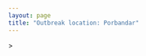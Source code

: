```yaml
---
layout: page
title: "Outbreak location: Porbandar"
---
```

<div id="mapid">
<script src="https://buda-magenta.github.io/hazard_map/load_map.js"></script>
><script>
var marker_outbreak = L.marker([21.640900, 69.611000],{"autoPan": true}).addTo(map); marker_outbreak.bindTooltip("Porbandar").openTooltip();

var circle_1 = L.circle([22.305199, 70.802834], {"pane": "markerPane", "color": "red", "fill": true, "fillOpacity": 0.2, "fillRule": "evenodd", "lineCap": "round", "lineJoin": "round", "opacity": 1.0, "radius": 431993, "stroke": true, "weight": 2}).addTo(map);
circle_1.bindTooltip("Rajkot<br>rank: 1<br>hazard index: 0.107998")

var circle_2 = L.circle([19.075990, 72.877393], {"pane": "markerPane", "color": "red", "fill": true, "fillOpacity": 0.2, "fillRule": "evenodd", "lineCap": "round", "lineJoin": "round", "opacity": 1.0, "radius": 205563, "stroke": true, "weight": 2}).addTo(map);
circle_2.bindTooltip("Mumbai<br>rank: 2<br>hazard index: 0.051391")

var circle_3 = L.circle([21.517410, 70.464275], {"pane": "markerPane", "color": "red", "fill": true, "fillOpacity": 0.2, "fillRule": "evenodd", "lineCap": "round", "lineJoin": "round", "opacity": 1.0, "radius": 153254, "stroke": true, "weight": 2}).addTo(map);
circle_3.bindTooltip("Junagadh<br>rank: 3<br>hazard index: 0.038314")

var circle_4 = L.circle([23.021624, 72.579707], {"pane": "markerPane", "color": "red", "fill": true, "fillOpacity": 0.2, "fillRule": "evenodd", "lineCap": "round", "lineJoin": "round", "opacity": 1.0, "radius": 126884, "stroke": true, "weight": 2}).addTo(map);
circle_4.bindTooltip("Ahmedabad<br>rank: 4<br>hazard index: 0.031721")

var circle_5 = L.circle([22.473242, 70.055210], {"pane": "markerPane", "color": "red", "fill": true, "fillOpacity": 0.2, "fillRule": "evenodd", "lineCap": "round", "lineJoin": "round", "opacity": 1.0, "radius": 113048, "stroke": true, "weight": 2}).addTo(map);
circle_5.bindTooltip("Jamnagar<br>rank: 5<br>hazard index: 0.028262")

var circle_6 = L.circle([21.170200, 72.831100], {"pane": "markerPane", "color": "red", "fill": true, "fillOpacity": 0.2, "fillRule": "evenodd", "lineCap": "round", "lineJoin": "round", "opacity": 1.0, "radius": 84661, "stroke": true, "weight": 2}).addTo(map);
circle_6.bindTooltip("Surat<br>rank: 6<br>hazard index: 0.021165")

var circle_7 = L.circle([20.905700, 70.378100], {"pane": "markerPane", "color": "red", "fill": true, "fillOpacity": 0.2, "fillRule": "evenodd", "lineCap": "round", "lineJoin": "round", "opacity": 1.0, "radius": 73550, "stroke": true, "weight": 2}).addTo(map);
circle_7.bindTooltip("Veraval<br>rank: 7<br>hazard index: 0.018388")

var circle_8 = L.circle([28.651718, 77.221939], {"pane": "markerPane", "color": "red", "fill": true, "fillOpacity": 0.2, "fillRule": "evenodd", "lineCap": "round", "lineJoin": "round", "opacity": 1.0, "radius": 45475, "stroke": true, "weight": 2}).addTo(map);
circle_8.bindTooltip("Delhi<br>rank: 8<br>hazard index: 0.011369")

var circle_9 = L.circle([22.297314, 73.194257], {"pane": "markerPane", "color": "red", "fill": true, "fillOpacity": 0.2, "fillRule": "evenodd", "lineCap": "round", "lineJoin": "round", "opacity": 1.0, "radius": 31623, "stroke": true, "weight": 2}).addTo(map);
circle_9.bindTooltip("Vadodara<br>rank: 9<br>hazard index: 0.007906")

var circle_10 = L.circle([23.071874, 70.131715], {"pane": "markerPane", "color": "red", "fill": true, "fillOpacity": 0.2, "fillRule": "evenodd", "lineCap": "round", "lineJoin": "round", "opacity": 1.0, "radius": 22497, "stroke": true, "weight": 2}).addTo(map);
circle_10.bindTooltip("Gandhidham<br>rank: 10<br>hazard index: 0.005624")

var circle_11 = L.circle([21.764059, 70.616660], {"pane": "markerPane", "color": "red", "fill": true, "fillOpacity": 0.2, "fillRule": "evenodd", "lineCap": "round", "lineJoin": "round", "opacity": 1.0, "radius": 22440, "stroke": true, "weight": 2}).addTo(map);
circle_11.bindTooltip("Jetpur Navagadh<br>rank: 11<br>hazard index: 0.005610")

var circle_12 = L.circle([21.972182, 70.795524], {"pane": "markerPane", "color": "red", "fill": true, "fillOpacity": 0.2, "fillRule": "evenodd", "lineCap": "round", "lineJoin": "round", "opacity": 1.0, "radius": 21298, "stroke": true, "weight": 2}).addTo(map);
circle_12.bindTooltip("Gondal<br>rank: 12<br>hazard index: 0.005325")

var circle_13 = L.circle([23.247245, 69.668339], {"pane": "markerPane", "color": "red", "fill": true, "fillOpacity": 0.2, "fillRule": "evenodd", "lineCap": "round", "lineJoin": "round", "opacity": 1.0, "radius": 16943, "stroke": true, "weight": 2}).addTo(map);
circle_13.bindTooltip("Bhuj<br>rank: 13<br>hazard index: 0.004236")

var circle_14 = L.circle([26.915458, 75.818982], {"pane": "markerPane", "color": "red", "fill": true, "fillOpacity": 0.2, "fillRule": "evenodd", "lineCap": "round", "lineJoin": "round", "opacity": 1.0, "radius": 11562, "stroke": true, "weight": 2}).addTo(map);
circle_14.bindTooltip("Jaipur<br>rank: 14<br>hazard index: 0.002891")

var circle_15 = L.circle([19.194329, 72.970178], {"pane": "markerPane", "color": "red", "fill": true, "fillOpacity": 0.2, "fillRule": "evenodd", "lineCap": "round", "lineJoin": "round", "opacity": 1.0, "radius": 11495, "stroke": true, "weight": 2}).addTo(map);
circle_15.bindTooltip("Thane<br>rank: 15<br>hazard index: 0.002874")

var circle_16 = L.circle([19.439885, 72.880383], {"pane": "markerPane", "color": "red", "fill": true, "fillOpacity": 0.2, "fillRule": "evenodd", "lineCap": "round", "lineJoin": "round", "opacity": 1.0, "radius": 11179, "stroke": true, "weight": 2}).addTo(map);
circle_16.bindTooltip("Vasai<br>rank: 16<br>hazard index: 0.002795")

var circle_17 = L.circle([22.541418, 88.357691], {"pane": "markerPane", "color": "red", "fill": true, "fillOpacity": 0.2, "fillRule": "evenodd", "lineCap": "round", "lineJoin": "round", "opacity": 1.0, "radius": 9561, "stroke": true, "weight": 2}).addTo(map);
circle_17.bindTooltip("Kolkata<br>rank: 17<br>hazard index: 0.002390")

var circle_18 = L.circle([22.910184, 69.899418], {"pane": "markerPane", "color": "red", "fill": true, "fillOpacity": 0.2, "fillRule": "evenodd", "lineCap": "round", "lineJoin": "round", "opacity": 1.0, "radius": 8797, "stroke": true, "weight": 2}).addTo(map);
circle_18.bindTooltip("Bhadreshwar<br>rank: 18<br>hazard index: 0.002199")

var circle_19 = L.circle([20.866667, 70.750000], {"pane": "markerPane", "color": "red", "fill": true, "fillOpacity": 0.2, "fillRule": "evenodd", "lineCap": "round", "lineJoin": "round", "opacity": 1.0, "radius": 8729, "stroke": true, "weight": 2}).addTo(map);
circle_19.bindTooltip("Amreli<br>rank: 19<br>hazard index: 0.002182")

var circle_20 = L.circle([18.521428, 73.854454], {"pane": "markerPane", "color": "red", "fill": true, "fillOpacity": 0.2, "fillRule": "evenodd", "lineCap": "round", "lineJoin": "round", "opacity": 1.0, "radius": 8576, "stroke": true, "weight": 2}).addTo(map);
circle_20.bindTooltip("Pune<br>rank: 20<br>hazard index: 0.002144")

var circle_21 = L.circle([21.149813, 79.082056], {"pane": "markerPane", "color": "red", "fill": true, "fillOpacity": 0.2, "fillRule": "evenodd", "lineCap": "round", "lineJoin": "round", "opacity": 1.0, "radius": 7252, "stroke": true, "weight": 2}).addTo(map);
circle_21.bindTooltip("Nagpur<br>rank: 21<br>hazard index: 0.001813")

var circle_22 = L.circle([17.388786, 78.461065], {"pane": "markerPane", "color": "red", "fill": true, "fillOpacity": 0.2, "fillRule": "evenodd", "lineCap": "round", "lineJoin": "round", "opacity": 1.0, "radius": 6202, "stroke": true, "weight": 2}).addTo(map);
circle_22.bindTooltip("Hyderabad<br>rank: 22<br>hazard index: 0.001551")

var circle_23 = L.circle([25.264902, 82.985787], {"pane": "markerPane", "color": "red", "fill": true, "fillOpacity": 0.2, "fillRule": "evenodd", "lineCap": "round", "lineJoin": "round", "opacity": 1.0, "radius": 5298, "stroke": true, "weight": 2}).addTo(map);
circle_23.bindTooltip("Morvi<br>rank: 23<br>hazard index: 0.001325")

var circle_24 = L.circle([22.750000, 71.666667], {"pane": "markerPane", "color": "red", "fill": true, "fillOpacity": 0.2, "fillRule": "evenodd", "lineCap": "round", "lineJoin": "round", "opacity": 1.0, "radius": 4904, "stroke": true, "weight": 2}).addTo(map);
circle_24.bindTooltip("Surendranagar<br>rank: 24<br>hazard index: 0.001226")

var circle_25 = L.circle([26.838100, 80.934600], {"pane": "markerPane", "color": "red", "fill": true, "fillOpacity": 0.2, "fillRule": "evenodd", "lineCap": "round", "lineJoin": "round", "opacity": 1.0, "radius": 4725, "stroke": true, "weight": 2}).addTo(map);
circle_25.bindTooltip("Lucknow<br>rank: 25<br>hazard index: 0.001181")

var circle_26 = L.circle([22.558499, 72.962563], {"pane": "markerPane", "color": "red", "fill": true, "fillOpacity": 0.2, "fillRule": "evenodd", "lineCap": "round", "lineJoin": "round", "opacity": 1.0, "radius": 3744, "stroke": true, "weight": 2}).addTo(map);
circle_26.bindTooltip("Anand<br>rank: 26<br>hazard index: 0.000936")

var circle_27 = L.circle([28.428262, 77.002700], {"pane": "markerPane", "color": "red", "fill": true, "fillOpacity": 0.2, "fillRule": "evenodd", "lineCap": "round", "lineJoin": "round", "opacity": 1.0, "radius": 3298, "stroke": true, "weight": 2}).addTo(map);
circle_27.bindTooltip("Gurgaon<br>rank: 27<br>hazard index: 0.000825")

var circle_28 = L.circle([21.771884, 72.141645], {"pane": "markerPane", "color": "red", "fill": true, "fillOpacity": 0.2, "fillRule": "evenodd", "lineCap": "round", "lineJoin": "round", "opacity": 1.0, "radius": 3197, "stroke": true, "weight": 2}).addTo(map);
circle_28.bindTooltip("Bhavnagar<br>rank: 28<br>hazard index: 0.000799")

var circle_29 = L.circle([22.689507, 72.871520], {"pane": "markerPane", "color": "red", "fill": true, "fillOpacity": 0.2, "fillRule": "evenodd", "lineCap": "round", "lineJoin": "round", "opacity": 1.0, "radius": 3103, "stroke": true, "weight": 2}).addTo(map);
circle_29.bindTooltip("Nadiad<br>rank: 29<br>hazard index: 0.000776")

var circle_30 = L.circle([21.237947, 81.633683], {"pane": "markerPane", "color": "red", "fill": true, "fillOpacity": 0.2, "fillRule": "evenodd", "lineCap": "round", "lineJoin": "round", "opacity": 1.0, "radius": 3045, "stroke": true, "weight": 2}).addTo(map);
circle_30.bindTooltip("Raipur<br>rank: 30<br>hazard index: 0.000761")

var circle_31 = L.circle([18.627929, 73.800983], {"pane": "markerPane", "color": "red", "fill": true, "fillOpacity": 0.2, "fillRule": "evenodd", "lineCap": "round", "lineJoin": "round", "opacity": 1.0, "radius": 2882, "stroke": true, "weight": 2}).addTo(map);
circle_31.bindTooltip("Pimpri Chinchwad<br>rank: 31<br>hazard index: 0.000721")

var circle_32 = L.circle([20.011247, 73.790236], {"pane": "markerPane", "color": "red", "fill": true, "fillOpacity": 0.2, "fillRule": "evenodd", "lineCap": "round", "lineJoin": "round", "opacity": 1.0, "radius": 2826, "stroke": true, "weight": 2}).addTo(map);
circle_32.bindTooltip("Nashik<br>rank: 32<br>hazard index: 0.000707")

var circle_33 = L.circle([21.750000, 73.000000], {"pane": "markerPane", "color": "red", "fill": true, "fillOpacity": 0.2, "fillRule": "evenodd", "lineCap": "round", "lineJoin": "round", "opacity": 1.0, "radius": 2395, "stroke": true, "weight": 2}).addTo(map);
circle_33.bindTooltip("Bharuch<br>rank: 33<br>hazard index: 0.000599")

var circle_34 = L.circle([15.398403, 73.812918], {"pane": "markerPane", "color": "red", "fill": true, "fillOpacity": 0.2, "fillRule": "evenodd", "lineCap": "round", "lineJoin": "round", "opacity": 1.0, "radius": 2364, "stroke": true, "weight": 2}).addTo(map);
circle_34.bindTooltip("Vasco Da Gama<br>rank: 34<br>hazard index: 0.000591")

var circle_35 = L.circle([12.979120, 77.591300], {"pane": "markerPane", "color": "red", "fill": true, "fillOpacity": 0.2, "fillRule": "evenodd", "lineCap": "round", "lineJoin": "round", "opacity": 1.0, "radius": 2310, "stroke": true, "weight": 2}).addTo(map);
circle_35.bindTooltip("Bangalore<br>rank: 35<br>hazard index: 0.000578")

var circle_36 = L.circle([20.952407, 72.932383], {"pane": "markerPane", "color": "red", "fill": true, "fillOpacity": 0.2, "fillRule": "evenodd", "lineCap": "round", "lineJoin": "round", "opacity": 1.0, "radius": 2131, "stroke": true, "weight": 2}).addTo(map);
circle_36.bindTooltip("Navsari<br>rank: 36<br>hazard index: 0.000533")

var circle_37 = L.circle([26.469100, 74.639000], {"pane": "markerPane", "color": "red", "fill": true, "fillOpacity": 0.2, "fillRule": "evenodd", "lineCap": "round", "lineJoin": "round", "opacity": 1.0, "radius": 2041, "stroke": true, "weight": 2}).addTo(map);
circle_37.bindTooltip("Ajmer<br>rank: 37<br>hazard index: 0.000510")

var circle_38 = L.circle([23.666667, 72.500000], {"pane": "markerPane", "color": "red", "fill": true, "fillOpacity": 0.2, "fillRule": "evenodd", "lineCap": "round", "lineJoin": "round", "opacity": 1.0, "radius": 1932, "stroke": true, "weight": 2}).addTo(map);
circle_38.bindTooltip("Mahesana<br>rank: 38<br>hazard index: 0.000483")

var circle_39 = L.circle([20.432402, 73.141172], {"pane": "markerPane", "color": "red", "fill": true, "fillOpacity": 0.2, "fillRule": "evenodd", "lineCap": "round", "lineJoin": "round", "opacity": 1.0, "radius": 1635, "stroke": true, "weight": 2}).addTo(map);
circle_39.bindTooltip("Valsad<br>rank: 39<br>hazard index: 0.000409")

var circle_40 = L.circle([26.296772, 73.035143], {"pane": "markerPane", "color": "red", "fill": true, "fillOpacity": 0.2, "fillRule": "evenodd", "lineCap": "round", "lineJoin": "round", "opacity": 1.0, "radius": 1576, "stroke": true, "weight": 2}).addTo(map);
circle_40.bindTooltip("Jodhpur<br>rank: 40<br>hazard index: 0.000394")

var circle_41 = L.circle([28.457876, 79.405571], {"pane": "markerPane", "color": "red", "fill": true, "fillOpacity": 0.2, "fillRule": "evenodd", "lineCap": "round", "lineJoin": "round", "opacity": 1.0, "radius": 1507, "stroke": true, "weight": 2}).addTo(map);
circle_41.bindTooltip("Bareilly<br>rank: 41<br>hazard index: 0.000377")

var circle_42 = L.circle([28.863842, 78.805778], {"pane": "markerPane", "color": "red", "fill": true, "fillOpacity": 0.2, "fillRule": "evenodd", "lineCap": "round", "lineJoin": "round", "opacity": 1.0, "radius": 1493, "stroke": true, "weight": 2}).addTo(map);
circle_42.bindTooltip("Moradabad<br>rank: 42<br>hazard index: 0.000373")

var circle_43 = L.circle([13.083694, 80.270186], {"pane": "markerPane", "color": "red", "fill": true, "fillOpacity": 0.2, "fillRule": "evenodd", "lineCap": "round", "lineJoin": "round", "opacity": 1.0, "radius": 1485, "stroke": true, "weight": 2}).addTo(map);
circle_43.bindTooltip("Chennai<br>rank: 43<br>hazard index: 0.000371")

var circle_44 = L.circle([22.801519, 86.202958], {"pane": "markerPane", "color": "red", "fill": true, "fillOpacity": 0.2, "fillRule": "evenodd", "lineCap": "round", "lineJoin": "round", "opacity": 1.0, "radius": 1341, "stroke": true, "weight": 2}).addTo(map);
circle_44.bindTooltip("Jamshedpur<br>rank: 44<br>hazard index: 0.000335")

var circle_45 = L.circle([23.223288, 72.649227], {"pane": "markerPane", "color": "red", "fill": true, "fillOpacity": 0.2, "fillRule": "evenodd", "lineCap": "round", "lineJoin": "round", "opacity": 1.0, "radius": 1333, "stroke": true, "weight": 2}).addTo(map);
circle_45.bindTooltip("Gandhinagar<br>rank: 45<br>hazard index: 0.000333")

var circle_46 = L.circle([8.576971, 77.050125], {"pane": "markerPane", "color": "red", "fill": true, "fillOpacity": 0.2, "fillRule": "evenodd", "lineCap": "round", "lineJoin": "round", "opacity": 1.0, "radius": 1304, "stroke": true, "weight": 2}).addTo(map);
circle_46.bindTooltip("Thiruvananthapuram<br>rank: 46<br>hazard index: 0.000326")

var circle_47 = L.circle([19.261944, 73.194760], {"pane": "markerPane", "color": "red", "fill": true, "fillOpacity": 0.2, "fillRule": "evenodd", "lineCap": "round", "lineJoin": "round", "opacity": 1.0, "radius": 1297, "stroke": true, "weight": 2}).addTo(map);
circle_47.bindTooltip("Ulhas Nagar<br>rank: 47<br>hazard index: 0.000324")

var circle_48 = L.circle([20.761862, 77.192172], {"pane": "markerPane", "color": "red", "fill": true, "fillOpacity": 0.2, "fillRule": "evenodd", "lineCap": "round", "lineJoin": "round", "opacity": 1.0, "radius": 1287, "stroke": true, "weight": 2}).addTo(map);
circle_48.bindTooltip("Akola<br>rank: 48<br>hazard index: 0.000322")

var circle_49 = L.circle([19.295200, 72.854400], {"pane": "markerPane", "color": "red", "fill": true, "fillOpacity": 0.2, "fillRule": "evenodd", "lineCap": "round", "lineJoin": "round", "opacity": 1.0, "radius": 1244, "stroke": true, "weight": 2}).addTo(map);
circle_49.bindTooltip("Mira-Bhayandar<br>rank: 49<br>hazard index: 0.000311")

var circle_50 = L.circle([27.639077, 76.614452], {"pane": "markerPane", "color": "red", "fill": true, "fillOpacity": 0.2, "fillRule": "evenodd", "lineCap": "round", "lineJoin": "round", "opacity": 1.0, "radius": 1186, "stroke": true, "weight": 2}).addTo(map);
circle_50.bindTooltip("Alwar<br>rank: 50<br>hazard index: 0.000297")

var circle_51 = L.circle([20.843512, 75.525927], {"pane": "markerPane", "color": "red", "fill": true, "fillOpacity": 0.2, "fillRule": "evenodd", "lineCap": "round", "lineJoin": "round", "opacity": 1.0, "radius": 1163, "stroke": true, "weight": 2}).addTo(map);
circle_51.bindTooltip("Jalgaon<br>rank: 51<br>hazard index: 0.000291")

var circle_52 = L.circle([26.671329, 83.364583], {"pane": "markerPane", "color": "red", "fill": true, "fillOpacity": 0.2, "fillRule": "evenodd", "lineCap": "round", "lineJoin": "round", "opacity": 1.0, "radius": 1126, "stroke": true, "weight": 2}).addTo(map);
circle_52.bindTooltip("Gorakhpur<br>rank: 52<br>hazard index: 0.000282")

var circle_53 = L.circle([17.636129, 74.298278], {"pane": "markerPane", "color": "red", "fill": true, "fillOpacity": 0.2, "fillRule": "evenodd", "lineCap": "round", "lineJoin": "round", "opacity": 1.0, "radius": 1069, "stroke": true, "weight": 2}).addTo(map);
circle_53.bindTooltip("Satara<br>rank: 53<br>hazard index: 0.000267")

var circle_54 = L.circle([22.383333, 82.133333], {"pane": "markerPane", "color": "red", "fill": true, "fillOpacity": 0.2, "fillRule": "evenodd", "lineCap": "round", "lineJoin": "round", "opacity": 1.0, "radius": 995, "stroke": true, "weight": 2}).addTo(map);
circle_54.bindTooltip("Bilaspur<br>rank: 54<br>hazard index: 0.000249")

var circle_55 = L.circle([19.362531, 73.078475], {"pane": "markerPane", "color": "red", "fill": true, "fillOpacity": 0.2, "fillRule": "evenodd", "lineCap": "round", "lineJoin": "round", "opacity": 1.0, "radius": 994, "stroke": true, "weight": 2}).addTo(map);
circle_55.bindTooltip("Bhiwandi<br>rank: 55<br>hazard index: 0.000249")

var circle_56 = L.circle([12.869810, 74.843008], {"pane": "markerPane", "color": "red", "fill": true, "fillOpacity": 0.2, "fillRule": "evenodd", "lineCap": "round", "lineJoin": "round", "opacity": 1.0, "radius": 987, "stroke": true, "weight": 2}).addTo(map);
circle_56.bindTooltip("Mangalore<br>rank: 56<br>hazard index: 0.000247")

var circle_57 = L.circle([25.531031, 78.652689], {"pane": "markerPane", "color": "red", "fill": true, "fillOpacity": 0.2, "fillRule": "evenodd", "lineCap": "round", "lineJoin": "round", "opacity": 1.0, "radius": 881, "stroke": true, "weight": 2}).addTo(map);
circle_57.bindTooltip("Jhansi<br>rank: 57<br>hazard index: 0.000220")

var circle_58 = L.circle([26.460914, 80.321759], {"pane": "markerPane", "color": "red", "fill": true, "fillOpacity": 0.2, "fillRule": "evenodd", "lineCap": "round", "lineJoin": "round", "opacity": 1.0, "radius": 866, "stroke": true, "weight": 2}).addTo(map);
circle_58.bindTooltip("Kanpur<br>rank: 58<br>hazard index: 0.000217")

var circle_59 = L.circle([17.849907, 75.276320], {"pane": "markerPane", "color": "red", "fill": true, "fillOpacity": 0.2, "fillRule": "evenodd", "lineCap": "round", "lineJoin": "round", "opacity": 1.0, "radius": 866, "stroke": true, "weight": 2}).addTo(map);
circle_59.bindTooltip("Solapur<br>rank: 59<br>hazard index: 0.000217")

var circle_60 = L.circle([22.610318, 73.461706], {"pane": "markerPane", "color": "red", "fill": true, "fillOpacity": 0.2, "fillRule": "evenodd", "lineCap": "round", "lineJoin": "round", "opacity": 1.0, "radius": 824, "stroke": true, "weight": 2}).addTo(map);
circle_60.bindTooltip("Kalol<br>rank: 60<br>hazard index: 0.000206")

var circle_61 = L.circle([22.214285, 84.872437], {"pane": "markerPane", "color": "red", "fill": true, "fillOpacity": 0.2, "fillRule": "evenodd", "lineCap": "round", "lineJoin": "round", "opacity": 1.0, "radius": 823, "stroke": true, "weight": 2}).addTo(map);
circle_61.bindTooltip("Raurkela<br>rank: 61<br>hazard index: 0.000206")

var circle_62 = L.circle([21.199035, 81.397955], {"pane": "markerPane", "color": "red", "fill": true, "fillOpacity": 0.2, "fillRule": "evenodd", "lineCap": "round", "lineJoin": "round", "opacity": 1.0, "radius": 810, "stroke": true, "weight": 2}).addTo(map);
circle_62.bindTooltip("Durg<br>rank: 62<br>hazard index: 0.000203")

var circle_63 = L.circle([23.774057, 71.683735], {"pane": "markerPane", "color": "red", "fill": true, "fillOpacity": 0.2, "fillRule": "evenodd", "lineCap": "round", "lineJoin": "round", "opacity": 1.0, "radius": 775, "stroke": true, "weight": 2}).addTo(map);
circle_63.bindTooltip("Patan<br>rank: 63<br>hazard index: 0.000194")

var circle_64 = L.circle([19.143607, 73.295535], {"pane": "markerPane", "color": "red", "fill": true, "fillOpacity": 0.2, "fillRule": "evenodd", "lineCap": "round", "lineJoin": "round", "opacity": 1.0, "radius": 754, "stroke": true, "weight": 2}).addTo(map);
circle_64.bindTooltip("Ambarnath<br>rank: 64<br>hazard index: 0.000189")

var circle_65 = L.circle([24.170979, 72.436638], {"pane": "markerPane", "color": "red", "fill": true, "fillOpacity": 0.2, "fillRule": "evenodd", "lineCap": "round", "lineJoin": "round", "opacity": 1.0, "radius": 752, "stroke": true, "weight": 2}).addTo(map);
circle_65.bindTooltip("Palanpur<br>rank: 65<br>hazard index: 0.000188")

var circle_66 = L.circle([11.258608, 75.778874], {"pane": "markerPane", "color": "red", "fill": true, "fillOpacity": 0.2, "fillRule": "evenodd", "lineCap": "round", "lineJoin": "round", "opacity": 1.0, "radius": 748, "stroke": true, "weight": 2}).addTo(map);
circle_66.bindTooltip("Kozhikode<br>rank: 66<br>hazard index: 0.000187")

var circle_67 = L.circle([22.168600, 71.668500], {"pane": "markerPane", "color": "red", "fill": true, "fillOpacity": 0.2, "fillRule": "evenodd", "lineCap": "round", "lineJoin": "round", "opacity": 1.0, "radius": 692, "stroke": true, "weight": 2}).addTo(map);
circle_67.bindTooltip("Botad<br>rank: 67<br>hazard index: 0.000173")

var circle_68 = L.circle([24.268349, 72.204387], {"pane": "markerPane", "color": "red", "fill": true, "fillOpacity": 0.2, "fillRule": "evenodd", "lineCap": "round", "lineJoin": "round", "opacity": 1.0, "radius": 658, "stroke": true, "weight": 2}).addTo(map);
circle_68.bindTooltip("Deesa<br>rank: 68<br>hazard index: 0.000165")

var circle_69 = L.circle([25.133173, 86.525040], {"pane": "markerPane", "color": "red", "fill": true, "fillOpacity": 0.2, "fillRule": "evenodd", "lineCap": "round", "lineJoin": "round", "opacity": 1.0, "radius": 623, "stroke": true, "weight": 2}).addTo(map);
circle_69.bindTooltip("Kharagpur<br>rank: 69<br>hazard index: 0.000156")

var circle_70 = L.circle([9.931308, 76.267414], {"pane": "markerPane", "color": "red", "fill": true, "fillOpacity": 0.2, "fillRule": "evenodd", "lineCap": "round", "lineJoin": "round", "opacity": 1.0, "radius": 616, "stroke": true, "weight": 2}).addTo(map);
circle_70.bindTooltip("Kochi<br>rank: 70<br>hazard index: 0.000154")

var circle_71 = L.circle([8.887951, 76.595501], {"pane": "markerPane", "color": "red", "fill": true, "fillOpacity": 0.2, "fillRule": "evenodd", "lineCap": "round", "lineJoin": "round", "opacity": 1.0, "radius": 604, "stroke": true, "weight": 2}).addTo(map);
circle_71.bindTooltip("Kollam<br>rank: 71<br>hazard index: 0.000151")

var circle_72 = L.circle([26.148658, 85.340013], {"pane": "markerPane", "color": "red", "fill": true, "fillOpacity": 0.2, "fillRule": "evenodd", "lineCap": "round", "lineJoin": "round", "opacity": 1.0, "radius": 590, "stroke": true, "weight": 2}).addTo(map);
circle_72.bindTooltip("Muzaffarpur<br>rank: 72<br>hazard index: 0.000148")

var circle_73 = L.circle([28.402979, 77.310384], {"pane": "markerPane", "color": "red", "fill": true, "fillOpacity": 0.2, "fillRule": "evenodd", "lineCap": "round", "lineJoin": "round", "opacity": 1.0, "radius": 590, "stroke": true, "weight": 2}).addTo(map);
circle_73.bindTooltip("Faridabad<br>rank: 73<br>hazard index: 0.000148")

var circle_74 = L.circle([20.993276, 75.839983], {"pane": "markerPane", "color": "red", "fill": true, "fillOpacity": 0.2, "fillRule": "evenodd", "lineCap": "round", "lineJoin": "round", "opacity": 1.0, "radius": 566, "stroke": true, "weight": 2}).addTo(map);
circle_74.bindTooltip("Bhusawal<br>rank: 74<br>hazard index: 0.000142")

var circle_75 = L.circle([27.912633, 79.746563], {"pane": "markerPane", "color": "red", "fill": true, "fillOpacity": 0.2, "fillRule": "evenodd", "lineCap": "round", "lineJoin": "round", "opacity": 1.0, "radius": 550, "stroke": true, "weight": 2}).addTo(map);
circle_75.bindTooltip("Shahjahanpur<br>rank: 75<br>hazard index: 0.000138")

var circle_76 = L.circle([26.099214, 74.312704], {"pane": "markerPane", "color": "red", "fill": true, "fillOpacity": 0.2, "fillRule": "evenodd", "lineCap": "round", "lineJoin": "round", "opacity": 1.0, "radius": 548, "stroke": true, "weight": 2}).addTo(map);
circle_76.bindTooltip("Beawar<br>rank: 76<br>hazard index: 0.000137")

var circle_77 = L.circle([10.525626, 76.213254], {"pane": "markerPane", "color": "red", "fill": true, "fillOpacity": 0.2, "fillRule": "evenodd", "lineCap": "round", "lineJoin": "round", "opacity": 1.0, "radius": 546, "stroke": true, "weight": 2}).addTo(map);
circle_77.bindTooltip("Thrissur<br>rank: 77<br>hazard index: 0.000137")

var circle_78 = L.circle([28.195647, 76.616518], {"pane": "markerPane", "color": "red", "fill": true, "fillOpacity": 0.2, "fillRule": "evenodd", "lineCap": "round", "lineJoin": "round", "opacity": 1.0, "radius": 538, "stroke": true, "weight": 2}).addTo(map);
circle_78.bindTooltip("Rewari<br>rank: 78<br>hazard index: 0.000135")

var circle_79 = L.circle([25.438130, 81.833800], {"pane": "markerPane", "color": "red", "fill": true, "fillOpacity": 0.2, "fillRule": "evenodd", "lineCap": "round", "lineJoin": "round", "opacity": 1.0, "radius": 517, "stroke": true, "weight": 2}).addTo(map);
circle_79.bindTooltip("Allahabad<br>rank: 79<br>hazard index: 0.000129")

var circle_80 = L.circle([21.365999, 74.284004], {"pane": "markerPane", "color": "red", "fill": true, "fillOpacity": 0.2, "fillRule": "evenodd", "lineCap": "round", "lineJoin": "round", "opacity": 1.0, "radius": 515, "stroke": true, "weight": 2}).addTo(map);
circle_80.bindTooltip("Nandurbar<br>rank: 80<br>hazard index: 0.000129")

var circle_81 = L.circle([23.258486, 77.401989], {"pane": "markerPane", "color": "red", "fill": true, "fillOpacity": 0.2, "fillRule": "evenodd", "lineCap": "round", "lineJoin": "round", "opacity": 1.0, "radius": 496, "stroke": true, "weight": 2}).addTo(map);
circle_81.bindTooltip("Bhopal<br>rank: 81<br>hazard index: 0.000124")

var circle_82 = L.circle([23.160894, 79.949770], {"pane": "markerPane", "color": "red", "fill": true, "fillOpacity": 0.2, "fillRule": "evenodd", "lineCap": "round", "lineJoin": "round", "opacity": 1.0, "radius": 486, "stroke": true, "weight": 2}).addTo(map);
circle_82.bindTooltip("Jabalpur<br>rank: 82<br>hazard index: 0.000122")

var circle_83 = L.circle([25.335649, 83.007629], {"pane": "markerPane", "color": "red", "fill": true, "fillOpacity": 0.2, "fillRule": "evenodd", "lineCap": "round", "lineJoin": "round", "opacity": 1.0, "radius": 483, "stroke": true, "weight": 2}).addTo(map);
circle_83.bindTooltip("Varanasi<br>rank: 83<br>hazard index: 0.000121")

var circle_84 = L.circle([22.901200, 88.389900], {"pane": "markerPane", "color": "red", "fill": true, "fillOpacity": 0.2, "fillRule": "evenodd", "lineCap": "round", "lineJoin": "round", "opacity": 1.0, "radius": 482, "stroke": true, "weight": 2}).addTo(map);
circle_84.bindTooltip("Hugli-Chinsurah<br>rank: 84<br>hazard index: 0.000121")

var circle_85 = L.circle([25.196826, 76.000893], {"pane": "markerPane", "color": "red", "fill": true, "fillOpacity": 0.2, "fillRule": "evenodd", "lineCap": "round", "lineJoin": "round", "opacity": 1.0, "radius": 473, "stroke": true, "weight": 2}).addTo(map);
circle_85.bindTooltip("Kota<br>rank: 85<br>hazard index: 0.000118")

var circle_86 = L.circle([28.901090, 76.580193], {"pane": "markerPane", "color": "red", "fill": true, "fillOpacity": 0.2, "fillRule": "evenodd", "lineCap": "round", "lineJoin": "round", "opacity": 1.0, "radius": 467, "stroke": true, "weight": 2}).addTo(map);
circle_86.bindTooltip("Rohtak<br>rank: 86<br>hazard index: 0.000117")

var circle_87 = L.circle([26.505476, 93.977739], {"pane": "markerPane", "color": "red", "fill": true, "fillOpacity": 0.2, "fillRule": "evenodd", "lineCap": "round", "lineJoin": "round", "opacity": 1.0, "radius": 454, "stroke": true, "weight": 2}).addTo(map);
circle_87.bindTooltip("Chandan Nagar<br>rank: 87<br>hazard index: 0.000114")

var circle_88 = L.circle([22.720362, 75.868200], {"pane": "markerPane", "color": "red", "fill": true, "fillOpacity": 0.2, "fillRule": "evenodd", "lineCap": "round", "lineJoin": "round", "opacity": 1.0, "radius": 424, "stroke": true, "weight": 2}).addTo(map);
circle_88.bindTooltip("Indore<br>rank: 88<br>hazard index: 0.000106")

var circle_89 = L.circle([30.909016, 75.851601], {"pane": "markerPane", "color": "red", "fill": true, "fillOpacity": 0.2, "fillRule": "evenodd", "lineCap": "round", "lineJoin": "round", "opacity": 1.0, "radius": 410, "stroke": true, "weight": 2}).addTo(map);
circle_89.bindTooltip("Ludhiana<br>rank: 89<br>hazard index: 0.000103")

var circle_90 = L.circle([21.145629, 80.268387], {"pane": "markerPane", "color": "red", "fill": true, "fillOpacity": 0.2, "fillRule": "evenodd", "lineCap": "round", "lineJoin": "round", "opacity": 1.0, "radius": 400, "stroke": true, "weight": 2}).addTo(map);
circle_90.bindTooltip("Gondiya<br>rank: 90<br>hazard index: 0.000100")

var circle_91 = L.circle([29.000653, 77.768229], {"pane": "markerPane", "color": "red", "fill": true, "fillOpacity": 0.2, "fillRule": "evenodd", "lineCap": "round", "lineJoin": "round", "opacity": 1.0, "radius": 396, "stroke": true, "weight": 2}).addTo(map);
circle_91.bindTooltip("Meerut<br>rank: 91<br>hazard index: 0.000099")

var circle_92 = L.circle([25.609324, 85.123525], {"pane": "markerPane", "color": "red", "fill": true, "fillOpacity": 0.2, "fillRule": "evenodd", "lineCap": "round", "lineJoin": "round", "opacity": 1.0, "radius": 388, "stroke": true, "weight": 2}).addTo(map);
circle_92.bindTooltip("Patna<br>rank: 92<br>hazard index: 0.000097")

var circle_93 = L.circle([20.972740, 80.691555], {"pane": "markerPane", "color": "red", "fill": true, "fillOpacity": 0.2, "fillRule": "evenodd", "lineCap": "round", "lineJoin": "round", "opacity": 1.0, "radius": 347, "stroke": true, "weight": 2}).addTo(map);
circle_93.bindTooltip("Rajnandgaon<br>rank: 93<br>hazard index: 0.000087")

var circle_94 = L.circle([11.001812, 76.962842], {"pane": "markerPane", "color": "red", "fill": true, "fillOpacity": 0.2, "fillRule": "evenodd", "lineCap": "round", "lineJoin": "round", "opacity": 1.0, "radius": 345, "stroke": true, "weight": 2}).addTo(map);
circle_94.bindTooltip("Coimbatore<br>rank: 94<br>hazard index: 0.000086")

var circle_95 = L.circle([19.250000, 74.750000], {"pane": "markerPane", "color": "red", "fill": true, "fillOpacity": 0.2, "fillRule": "evenodd", "lineCap": "round", "lineJoin": "round", "opacity": 1.0, "radius": 339, "stroke": true, "weight": 2}).addTo(map);
circle_95.bindTooltip("Ahmadnagar<br>rank: 95<br>hazard index: 0.000085")

var circle_96 = L.circle([26.588559, 74.861097], {"pane": "markerPane", "color": "red", "fill": true, "fillOpacity": 0.2, "fillRule": "evenodd", "lineCap": "round", "lineJoin": "round", "opacity": 1.0, "radius": 323, "stroke": true, "weight": 2}).addTo(map);
circle_96.bindTooltip("Kishangarh<br>rank: 96<br>hazard index: 0.000081")

var circle_97 = L.circle([29.988077, 77.508130], {"pane": "markerPane", "color": "red", "fill": true, "fillOpacity": 0.2, "fillRule": "evenodd", "lineCap": "round", "lineJoin": "round", "opacity": 1.0, "radius": 305, "stroke": true, "weight": 2}).addTo(map);
circle_97.bindTooltip("Saharanpur<br>rank: 97<br>hazard index: 0.000076")

var circle_98 = L.circle([9.500665, 76.412414], {"pane": "markerPane", "color": "red", "fill": true, "fillOpacity": 0.2, "fillRule": "evenodd", "lineCap": "round", "lineJoin": "round", "opacity": 1.0, "radius": 301, "stroke": true, "weight": 2}).addTo(map);
circle_98.bindTooltip("Alappuzha<br>rank: 98<br>hazard index: 0.000075")

var circle_99 = L.circle([22.500000, 83.500000], {"pane": "markerPane", "color": "red", "fill": true, "fillOpacity": 0.2, "fillRule": "evenodd", "lineCap": "round", "lineJoin": "round", "opacity": 1.0, "radius": 292, "stroke": true, "weight": 2}).addTo(map);
circle_99.bindTooltip("Raigarh<br>rank: 99<br>hazard index: 0.000073")

var circle_100 = L.circle([24.578721, 73.686257], {"pane": "markerPane", "color": "red", "fill": true, "fillOpacity": 0.2, "fillRule": "evenodd", "lineCap": "round", "lineJoin": "round", "opacity": 1.0, "radius": 289, "stroke": true, "weight": 2}).addTo(map);
circle_100.bindTooltip("Udaipur<br>rank: 100<br>hazard index: 0.000072")
</script>
</div>